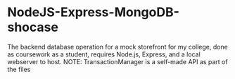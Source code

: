 # NodeJS-Express-MongoDB-shocase
The backend database operation for a mock storefront for my college, done as coursework as a student, requires Node.js, Express, and a local webserver to host. NOTE: TransactionManager is a self-made API as part of the files
